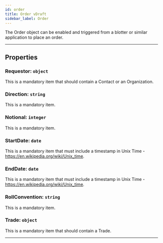 ```yaml
---
id: order
title: Order vDraft
sidebar_label: Order
---
```


The Order object can be enabled and triggered from a blotter or similar application to place an order.

---

## Properties

###  Requestor: `object`

This is a <span class="mandatory property">mandatory</span> item that should contain a <span class="object property">Contact</span> or an <span class="object property">Organization</span>.

###  Direction: `string`

This is a <span class="mandatory property">mandatory</span> item.

###  Notional: `integer`

This is a <span class="mandatory property">mandatory</span> item.

###  StartDate: `date`

This is a <span class="mandatory property">mandatory</span> item that must include a timestamp in Unix Time - https://en.wikipedia.org/wiki/Unix_time.

###  EndDate: `date`

This is a <span class="mandatory property">mandatory</span> item that must include a timestamp in Unix Time - https://en.wikipedia.org/wiki/Unix_time.

###  RollConvention: `string`

This is a <span class="mandatory property">mandatory</span> item.

###  Trade: `object`

This is a <span class="mandatory property">mandatory</span> item that should contain a <span class="object property">Trade</span>.

---